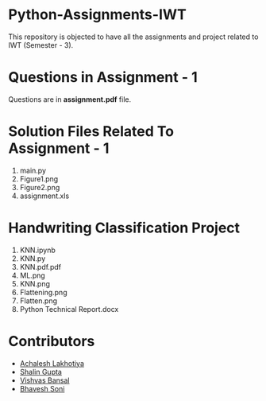 # Python-Assignments-IWT
This repository is objected to have all the assignments and project related to IWT (Semester - 3).
<h1> Questions in Assignment - 1</h1>
<p> Questions are in <b><span>assignment.pdf</span></b> file.</p>
<h1> Solution Files Related To Assignment - 1</h1>
<ol>
  <li> main.py </li>
  <li> Figure1.png </li>
  <li> Figure2.png </li>
  <li> assignment.xls </li>
 </ol>
<h1> Handwriting Classification Project </h1>
<ol>
  <li> KNN.ipynb </li>
  <li> KNN.py </li>
  <li>KNN.pdf.pdf </li>
  <li>ML.png</li>
  <li>KNN.png</li>
  <li>Flattening.png</li>
  <li>Flatten.png</li>
  <li>Python Technical Report.docx</li>
</ol>  
 <h1> Contributors </h1>
 <ul>
  <li><a href = "https://www.linkedin.com/in/achal2702"> Achalesh Lakhotiya </a></li>
  <li><a href = "#"> Shalin Gupta </a></li>
  <li><a href = "#"> Vishvas Bansal </a></li>
  <li><a href = "#"> Bhavesh Soni </a></li>
  </ul>
